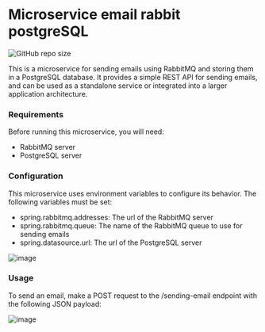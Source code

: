 # Microservice email rabbit postgreSQL

![GitHub repo size](https://img.shields.io/github/repo-size/gvargasx/microservice-email-rabbit-postgre?style=for-the-badge)

This is a microservice for sending emails using RabbitMQ and storing them in a PostgreSQL database. It provides a simple REST API for sending emails, and can be used as a standalone service or integrated into a larger application architecture.

### Requirements

Before running this microservice, you will need:
* RabbitMQ server
* PostgreSQL server

### Configuration

This microservice uses environment variables to configure its behavior. The following variables must be set:

* spring.rabbitmq.addresses: The url of the RabbitMQ server
* spring.rabbitmq.queue: The name of the RabbitMQ queue to use for sending emails
* spring.datasource.url: The url of the PostgreSQL server

![image](https://user-images.githubusercontent.com/56303179/231745623-84a6b627-9951-4cae-923f-f7ed2f9e1ece.png)

### Usage

To send an email, make a POST request to the /sending-email endpoint with the following JSON payload:

![image](https://user-images.githubusercontent.com/56303179/231746437-f876a68f-20cd-402c-bdaf-51c421613c50.png)


